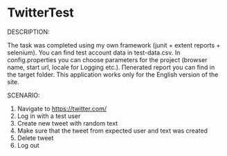 # TwitterTest

DESCRIPTION:

The task was completed using my own framework (junit + extent reports + selenium).
You can find test account data in test-data.csv.
In config.properties you can choose parameters for the project (browser name, start url, locale for Logging etc.).
Пenerated report you can find in the target folder.
This application works only for the English version of the site.

SCENARIO:

1. Navigate to https://twitter.com/
2. Log in with a test user
3. Create new tweet with random text
4. Make sure that the tweet from expected user and text was created
5. Delete tweet
6. Log out 
